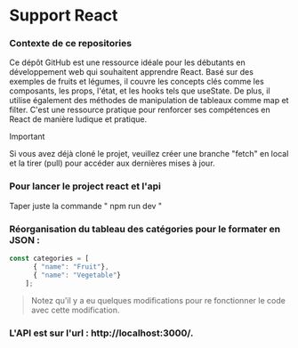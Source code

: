# Support React 
### Contexte de ce repositories 

Ce dépôt GitHub est une ressource idéale pour les débutants en développement web qui souhaitent apprendre React. Basé sur des exemples de fruits et légumes, il couvre les concepts clés comme les composants, les props, l'état, et les hooks tels que useState. De plus, il utilise également des méthodes de manipulation de tableaux comme map et filter.
C'est une ressource pratique pour renforcer ses compétences en React de manière ludique et pratique.

> [!IMPORTANT]  
> Si vous avez déjà cloné le projet, veuillez créer une branche "fetch" en local et la tirer (pull) pour accéder aux dernières mises à jour.

### Pour lancer le project react et l'api 
Taper juste la commande  " npm run dev "

### Réorganisation du tableau des catégories pour le formater en JSON :
```js
const categories = [
      { "name": "Fruit"},
      { "name": "Vegetable"}
    ];
```

> Notez qu'il y a eu quelques modifications pour re fonctionner le code avec cette modification.

### L'API est sur l'url : http://localhost:3000/.
